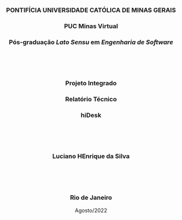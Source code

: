 <div align="center">

### **PONTIFÍCIA UNIVERSIDADE CATÓLICA DE MINAS GERAIS**

### **PUC Minas Virtual**

### **Pós-graduação _Lato Sensu_ em _Engenharia de Software_**

<br/><br/><br/>

### Projeto Integrado

### Relatório Técnico

### hiDesk

<br/><br/><br/>

### **Luciano HEnrique da Silva**

<br/><br/><br/>

### Rio de Janeiro

Agosto/2022

</div>
